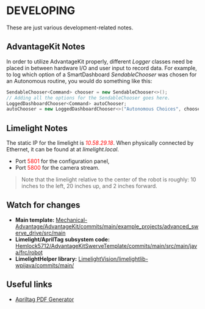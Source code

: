 # DEVELOPING #

These are just various development-related notes. <!-- Fun to play around with markdown formatting too! lmao some of this formatting is completely unnecessary -->

## AdvantageKit Notes ##
In order to utilize AdvantageKit properly, different _Logger_ classes need be placed in between hardware I/O and user input to record data. For example, to log which option of a SmartDashboard _SendableChooser_ was chosen for an Autonomous routine, you would do something like this:
```java
SendableChooser<Command> chooser = new SendableChooser<>();
// Adding all the options for the SendableChooser goes here.
LoggedDashboardChooser<Command> autoChooser;
autoChooser = new LoggedDashboardChooser<>("Autonomous Choices", chooser);
```

## Limelight Notes ##
The static IP for the limelight is <em style="color:red; background-color: white; display: inline;">10.58.29.18</em>.
When physically connected by Ethernet, it can be found at at _limelight.local_.
- Port <p style="color:red; background-color: white; display: inline;">5801</p> for the configuration panel,
- Port <p style="color:red; background-color: white; display: inline;">5800</p> for the camera stream.
> Note that the limelight relative to the center of the robot is roughly: 10 inches to the left, 20 inches up, and 2 inches forward.

## Watch for changes ##
- **Main template:** [Mechanical-Advantage/AdvantageKit/commits/main/example_projects/advanced_swerve_drive/src/main](https://github.com/Mechanical-Advantage/AdvantageKit/commits/main/example_projects/advanced_swerve_drive/src/main)
- **Limelight/AprilTag subsystem code:** [Hemlock5712/AdvantageKitSwerveTemplate/commits/main/src/main/java/frc/robot](https://github.com/Hemlock5712/AdvantageKitSwerveTemplate/commits/main/src/main/java/frc/robot)
- **LimelightHelper library:** [LimelightVision/limelightlib-wpijava/commits/main/](https://github.com/LimelightVision/limelightlib-wpijava/commits/main/)

## Useful links ##
- [Apriltag PDF Generator](https://tools.limelightvision.io/apriltag-generator)